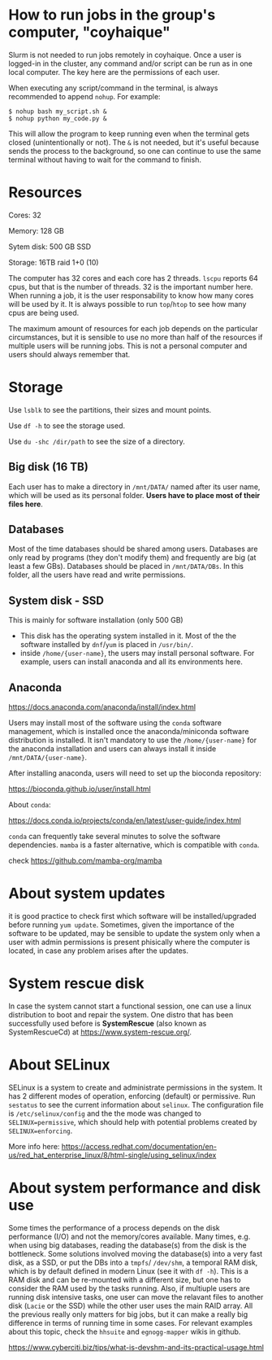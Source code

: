 # How to run jobs in the group's computer, "coyhaique"

Slurm is not needed to run jobs remotely in coyhaique. Once a user is logged-in in
the cluster, any command and/or script can be run as in one local computer. The key
here are the permissions of each user. 

When executing any script/command in the terminal, is always recommended to append 
`nohup`. For example:

```
$ nohup bash my_script.sh &
$ nohup python my_code.py &
```

This will allow the program to keep running even when the terminal gets closed (unintentionally 
or not). The `&` is not needed, but it's useful because sends the process to the 
background, so one can continue to use the same terminal without having to wait for the 
command to finish.

# Resources

Cores: 32

Memory: 128 GB

Sytem disk: 500 GB SSD

Storage: 16TB raid 1+0 (10)


The computer has 32 cores and each core has 2 threads. `lscpu` reports
64 cpus, but that is the number of threads. 32 is the important number here. When 
running a job, it is the user responsability to know how many cores will be 
used by it. It is always possible to run `top`/`htop` to see how many cpus are being used.

The maximum amount of resources for each job depends on the particular circumstances, but it is
sensible to use no more than half of the resources if multiple users will be running jobs. This is
not a personal computer and users should always remember that.

# Storage

Use `lsblk` to see the partitions, their sizes and mount points.

Use `df -h` to see the storage used.

Use `du -shc /dir/path` to see the size of a directory.

## Big disk (16 TB)

Each user has to make a directory in `/mnt/DATA/` named after its user name, which will 
be used as its personal folder. **Users have to place most of their files here**.

## Databases

Most of the time databases should be shared among users. Databases are only read by programs (they don't modify them) 
and frequently are big (at least a few GBs). Databases should be placed in `/mnt/DATA/DBs`. In this folder, all the 
users have read and write permissions.

## System disk - SSD

This is mainly for software installation (only 500 GB)

- This disk has the operating system installed in it. Most of the the software installed by `dnf`/`yum` is placed in `/usr/bin/`. 
- inside `/home/{user-name}`, the users may install personal software. For example, users can
install anaconda and all its environments here.


## Anaconda

<https://docs.anaconda.com/anaconda/install/index.html>

Users may install most of the software using the `conda` software management, which is installed once the anaconda/miniconda software 
distribution is installed. It isn't mandatory to use the `/home/{user-name}` for the anaconda installation and users can always install 
it inside `/mnt/DATA/{user-name}`. 

After installing anaconda, users will need to set up the bioconda repository:

<https://bioconda.github.io/user/install.html>

About `conda`:

<https://docs.conda.io/projects/conda/en/latest/user-guide/index.html>

`conda` can frequently take several minutes to solve the software dependencies. `mamba` is a faster alternative, which is compatible
with `conda`. 

check <https://github.com/mamba-org/mamba>

# About system updates

it is good practice to check first which software will be installed/upgraded before running `yum update`. Sometimes, given the importance of the software to be updated, may be sensible to update the system only when a user with admin permissions is present phisically where the computer is located, in case any problem arises after the updates.

# System rescue disk

In case the system cannot start a functional session, one can use a linux distribution to boot and repair the system. One distro that has been successfully used before is  **SystemRescue** (also known as SystemRescueCd) at <https://www.system-rescue.org/>.

# About SELinux

SELinux is a system to create and administrate permissions in the system. It has 2 different modes of operation, enforcing (default) or permissive. Run `sestatus` to see the current information about `selinux`. The configuration file is `/etc/selinux/config` and the the mode was changed to `SELINUX=permissive`, which should help with potential problems created by `SELINUX=enforcing`.

More info here:
https://access.redhat.com/documentation/en-us/red_hat_enterprise_linux/8/html-single/using_selinux/index

# About system performance and disk use

Some times the performance of a process depends on the disk performance (I/O) and not the memory/cores available. Many times, e.g. when using big databases, reading the database(s) from the disk is the bottleneck. Some solutions involved moving the database(s) into a very fast disk, as a SSD, or put the DBs into a `tmpfs`/ `/dev/shm`, a temporal RAM disk, which is by default defined in modern Linux (see it with `df -h`). This is a RAM disk and can be re-mounted with a different size, but one has to consider the RAM used by the tasks running. Also, if multiuple users are running disk intensive tasks, one user can move the relavant files to another disk (`Lacie` or the SSD) while the other user uses the main RAID array. All the previous really only matters for big jobs, but it can make a really big difference in terms of running time in some cases. For relevant examples about this topic, check the `hhsuite` and `egnogg-mapper` wikis in github. 

<https://www.cyberciti.biz/tips/what-is-devshm-and-its-practical-usage.html>
